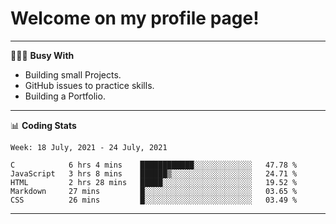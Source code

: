 # Welcome on my profile page!
<!-- print(("dralla"[::-1]+"s").capitalize()) -->

---
👨🏻‍💻 **Busy With**
* Building small Projects.
* GitHub issues to practice skills.
* Building a Portfolio.

---
📊 **Coding Stats**
<!--START_SECTION:waka-->
```text
Week: 18 July, 2021 - 24 July, 2021

C            6 hrs 4 mins    ████████████░░░░░░░░░░░░░   47.78 % 
JavaScript   3 hrs 8 mins    ██████▒░░░░░░░░░░░░░░░░░░   24.71 % 
HTML         2 hrs 28 mins   █████░░░░░░░░░░░░░░░░░░░░   19.52 % 
Markdown     27 mins         █░░░░░░░░░░░░░░░░░░░░░░░░   03.65 % 
CSS          26 mins         █░░░░░░░░░░░░░░░░░░░░░░░░   03.49 % 
```
<!--END_SECTION:waka-->
---

